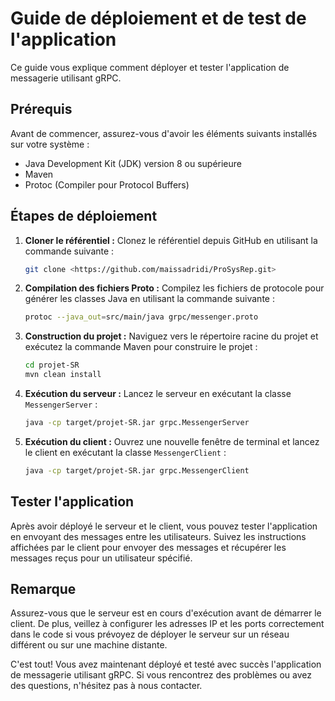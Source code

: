 
# Guide de déploiement et de test de l'application

Ce guide vous explique comment déployer et tester l'application de messagerie utilisant gRPC.

## Prérequis

Avant de commencer, assurez-vous d'avoir les éléments suivants installés sur votre système :

- Java Development Kit (JDK) version 8 ou supérieure
- Maven
- Protoc (Compiler pour Protocol Buffers)

## Étapes de déploiement

1. **Cloner le référentiel :** Clonez le référentiel depuis GitHub en utilisant la commande suivante :
    
    ```bash
    git clone <https://github.com/maissadridi/ProSysRep.git>
    
    ```
    
2. **Compilation des fichiers Proto :** Compilez les fichiers de protocole pour générer les classes Java en utilisant la commande suivante :
    
    ```bash
    protoc --java_out=src/main/java grpc/messenger.proto
    
    ```
    
3. **Construction du projet :** Naviguez vers le répertoire racine du projet et exécutez la commande Maven pour construire le projet :
    
    ```bash
    cd projet-SR
    mvn clean install
    
    ```
    
4. **Exécution du serveur :** Lancez le serveur en exécutant la classe `MessengerServer` :
    
    ```bash
    java -cp target/projet-SR.jar grpc.MessengerServer
    
    ```
    
5. **Exécution du client :** Ouvrez une nouvelle fenêtre de terminal et lancez le client en exécutant la classe `MessengerClient` :
    
    ```bash
    java -cp target/projet-SR.jar grpc.MessengerClient
    
    ```
    

## Tester l'application

Après avoir déployé le serveur et le client, vous pouvez tester l'application en envoyant des messages entre les utilisateurs. Suivez les instructions affichées par le client pour envoyer des messages et récupérer les messages reçus pour un utilisateur spécifié.

## Remarque

Assurez-vous que le serveur est en cours d'exécution avant de démarrer le client. De plus, veillez à configurer les adresses IP et les ports correctement dans le code si vous prévoyez de déployer le serveur sur un réseau différent ou sur une machine distante.

C'est tout! Vous avez maintenant déployé et testé avec succès l'application de messagerie utilisant gRPC. Si vous rencontrez des problèmes ou avez des questions, n'hésitez pas à nous contacter.
